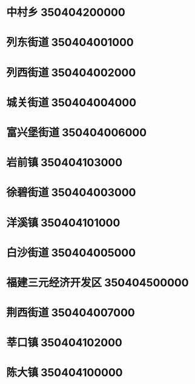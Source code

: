 # 中村乡 350404200000
# 列东街道 350404001000
# 列西街道 350404002000
# 城关街道 350404004000
# 富兴堡街道 350404006000
# 岩前镇 350404103000
# 徐碧街道 350404003000
# 洋溪镇 350404101000
# 白沙街道 350404005000
# 福建三元经济开发区 350404500000
# 荆西街道 350404007000
# 莘口镇 350404102000
# 陈大镇 350404100000
